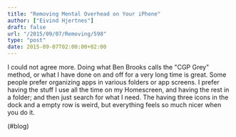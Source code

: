 ```yaml
---
title: "Removing Mental Overhead on Your iPhone"
author: ["Eivind Hjertnes"]
draft: false
url: "/2015/09/07/Removing/598"
type: "post"
date: 2015-09-07T02:00:00+02:00
---
```


I could not agree more. Doing what Ben Brooks calls the "CGP Grey"
method, or what I have done on and off for a very long time is great.
Some people prefer organizing apps in various folders or app screens. I
prefer having the stuff I use all the time on my Homescreen, and having
the rest in a folder; and then just search for what I need. The having
three icons in the dock and a empty row is weird, but everything feels
so much nicer when you do it.

(#blog)
